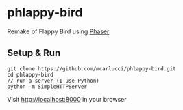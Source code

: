 # phlappy-bird
Remake of Flappy Bird using [Phaser](http://phaser.io/)

## Setup & Run
```
git clone https://github.com/mcarlucci/phlappy-bird.git
cd phlappy-bird
// run a server (I use Python)
python -m SimpleHTTPServer
```
Visit [http://localhost:8000](http://localhost:8000) in your browser
